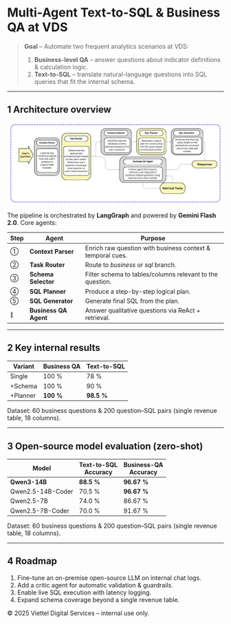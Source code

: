 # Multi-Agent Text-to-SQL & Business QA at VDS

> **Goal** – Automate two frequent analytics scenarios at VDS:
>
> 1. **Business-level QA** – answer questions about indicator definitions & calculation logic.
> 2. **Text-to-SQL** – translate natural-language questions into SQL queries that fit the internal schema.

---

## 1 Architecture overview

![Multi-agent workflow](docs/multiagent_workflow.png)

The pipeline is orchestrated by **LangGraph** and powered by **Gemini Flash 2.0**.  Core agents:

| Step | Agent               | Purpose |
|------|---------------------|---------|
| ①    | **Context Parser**  | Enrich raw question with business context & temporal cues. |
| ②    | **Task Router**     | Route to *business* or *sql* branch. |
| ③    | **Schema Selector** | Filter schema to tables/columns relevant to the question. |
| ④    | **SQL Planner**     | Produce a step-by-step logical plan. |
| ⑤    | **SQL Generator**   | Generate final SQL from the plan. |
| ∥    | **Business QA Agent** | Answer qualitative questions via ReAct + retrieval. |

---

## 2 Key internal results

| Variant     | Business QA | Text-to-SQL |
|-------------|-------------|-------------|
| Single      | 100 %       | 78 %        |
| +Schema     | 100 %       | 90 %        |
| +Planner    | **100 %**   | **98.5 %**  |

Dataset: 60 business questions & 200 question–SQL pairs (single revenue table, 18 columns).

---
## 3 Open-source model evaluation (zero-shot)

| Model                 | Text-to-SQL<br>Accuracy | Business-QA<br>Accuracy |
|-----------------------|-------------------------|-------------------------|
| **Qwen3-14B**         | **88.5 %**              | **96.67 %**             |
| Qwen2.5-14B-Coder     | 70.5 %                 | **96.67 %**             |
| Qwen2.5-7B            | 74.0 %                 | 86.67 %                 |
| Qwen2.5-7B-Coder      | 70.0 %                 | 91.67 %                 |


Dataset: 60 business questions & 200 question–SQL pairs (single revenue table, 18 columns).

---

## 4 Roadmap

1. Fine-tune an on-premise open-source LLM on internal chat logs.
2. Add a critic agent for automatic validation & guardrails.
3. Enable live SQL execution with latency logging.
4. Expand schema coverage beyond a single revenue table.


© 2025 Viettel Digital Services – internal use only.